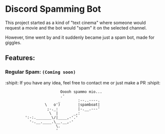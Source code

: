 # Discord Spamming Bot

This project started as a kind of "text cinema" where someone would request a movie and the bot would "spam" it on the selected channel.

However, time went by and it suddenly became just a spam bot, made for giggles.



## Features:

###  Regular Spam: `(Coming soon)`

:shipit: If you have any idea, feel free to contact me or just make a PR :shipit:

                             Ooooh spammo mio...
                             .'
                            _        :--..----.
                      \   o')        |spamboat|
                       ;-._:         |-.__.---'
                        \  |       _,: 
             ':-:._______\/|____,-'.'            
               '-.__.____.\__.__,-'         
                           \.       
                           '      

  
  
